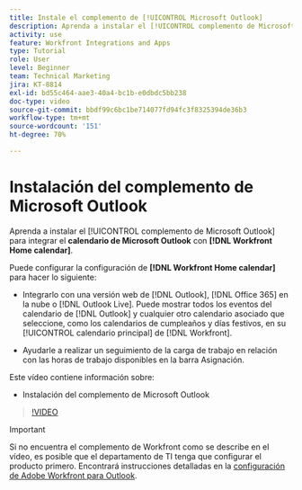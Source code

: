 ```yaml
---
title: Instale el complemento de [!UICONTROL Microsoft Outlook]
description: Aprenda a instalar el [!UICONTROL complemento de Microsoft Outlook] para integrar el calendario de Microsoft Outlook con el calendario de Inicio de Workfront.
activity: use
feature: Workfront Integrations and Apps
type: Tutorial
role: User
level: Beginner
team: Technical Marketing
jira: KT-8814
exl-id: bd55c464-aae3-40a4-bc1b-e0dbdc5bb238
doc-type: video
source-git-commit: bbdf99c6bc1be714077fd94fc3f8325394de36b3
workflow-type: tm+mt
source-wordcount: '151'
ht-degree: 70%

---
```


# Instalación del complemento de Microsoft Outlook

Aprenda a instalar el [!UICONTROL complemento de Microsoft Outlook] para integrar el **calendario de Microsoft Outlook** con **[!DNL Workfront Home calendar]**.

Puede configurar la configuración de **[!DNL Workfront Home calendar]** para hacer lo siguiente:

* Integrarlo con una versión web de [!DNL Outlook], [!DNL Office 365] en la nube o [!DNL Outlook Live]. Puede mostrar todos los eventos del calendario de [!DNL Outlook] y cualquier otro calendario asociado que seleccione, como los calendarios de cumpleaños y días festivos, en su [!UICONTROL calendario principal] de [!DNL Workfront].

* Ayudarle a realizar un seguimiento de la carga de trabajo en relación con las horas de trabajo disponibles en la barra Asignación.


Este vídeo contiene información sobre:

* Instalación del complemento de Microsoft Outlook

>[!VIDEO](https://video.tv.adobe.com/v/335115/?quality=12&learn=on&enablevpops=1)

>[!IMPORTANT]
>
>Si no encuentra el complemento de Workfront como se describe en el vídeo, es posible que el departamento de TI tenga que configurar el producto primero. Encontrará instrucciones detalladas en la [configuración de Adobe Workfront para Outlook](https://experienceleague.adobe.com/docs/workfront/using/adobe-workfront-integrations/workfront-for-outlook/set-up-workfront-for-outlook.html?lang=es).


